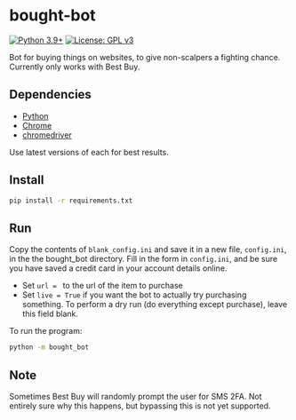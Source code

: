 # bought-bot
[![Python 3.9+](https://upload.wikimedia.org/wikipedia/commons/4/4f/Blue_Python_3.9%2B_Shield_Badge.svg)](https://www.python.org)
[![License: GPL v3](https://upload.wikimedia.org/wikipedia/commons/8/86/GPL_v3_Blue_Badge.svg)](https://www.gnu.org/licenses/gpl-3.0.en.html)

Bot for buying things on websites, to give non-scalpers a fighting chance.  Currently only works with Best Buy.

## Dependencies
* [Python](https://www.python.org)
* [Chrome](https://www.google.com/chrome/)
* [chromedriver](https://chromedriver.chromium.org)

Use latest versions of each for best results.

## Install
```bash
pip install -r requirements.txt
```

## Run
Copy the contents of `blank_config.ini` and save it in a new file, `config.ini`,  in the the bought_bot directory.  Fill in the form in `config.ini`, and be sure you have saved a credit card in your account details online.

* Set `url = ` to the url of the item to purchase
* Set `live = True` if you want the bot to actually try purchasing something.  To perform a dry run (do everything except purchase), leave this field blank.

To run the program:
```bash
python -m bought_bot
```

## Note
Sometimes Best Buy will randomly prompt the user for SMS 2FA.  Not entirely sure why this happens, but bypassing this is not yet supported.